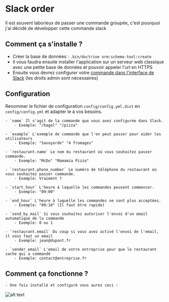 # Slack order

Il est souvent laborieux de passer une commande groupée, c'est pourquoi j'ai décidé de développer cette commande slack

## Comment ça s'installe ?

* Créer la base de données : `.bin/doctrine orm:schema-tool:create`
* Il vous faudra ensuite installer l'application sur un serveur web classique avec une petite base de données et pouvoir appeler l'url en HTTPS
* Ensuite vous devrez configurer votre [commande dans l'interface de Slack](https://my.slack.com/services/new/slash-commands) (les droits admin sont nécessaires)

## Configuration

Renommer le fichier de configuration `config/config.yml.dist` en `config/config.yml` et adapter le à vos besoins.

    - `name` Il s'agit de la commande que vous avez configurée dans Slack. 
        - Exemple: "/bagel" "/pizza"

    - `example` L'exemple de commande que l'on peut passer pour aider les utilisateurs 
        - Exemple: "Savoyarde" "4 fromages"

    - `restaurant.name` Le nom du restaurant où vous souhaitez passer commande.
        - Exemple: "McDo" "Mamamia Pizza"
 
    - `restaurant.phone_number` Le numéro de téléphone du restaurant où vous souhaitez passer commande.
        - Exemple: Vraiment ?
                
    - `start_hour` L'heure à laquelle les commandes peuvent commencer.
        - Exemple: "09:00"
            
    - `end_hour` L'heure à laquelle les commandes ne sont plus acceptées.
        - Exemple: "09:10" (Il faut être rapide)
            
    - `send_by_mail` Si vous souhaitez autoriser l'envoi d'un email automatique de la commande
        - Exemple: 0 ou 1
            
    - `restaurant.email` Du coup si vous avez activé l'envoi de l'email, il vous faut un email
        - Exemple: jean@dupont.fr

    - `sender_email` L'email de votre entreprise pour que le restaurant sache qui a commandé
        - Exemple: contact@entreprise.fr

## Comment ça fonctionne ?

    - Une fois installé et configuré vous aurez ceci :

![alt text](https://www.devexcuses.fr/images/slack-order.jpg "Exemple")

